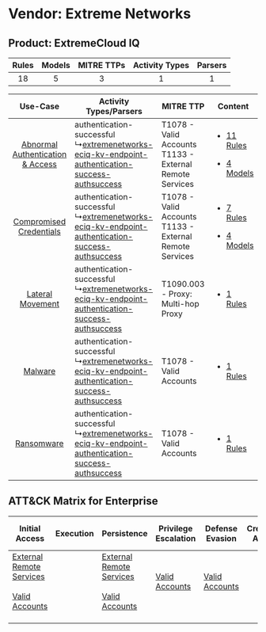 Vendor: Extreme Networks
========================
Product: ExtremeCloud IQ
------------------------
| Rules | Models | MITRE TTPs | Activity Types | Parsers |
|:-----:|:------:|:----------:|:--------------:|:-------:|
|  18   |   5    |     3      |       1        |    1    |

|    Use-Case    | Activity Types/Parsers    | MITRE TTP    | Content    |
|:----:| ---- | ---- | ---- |
| [Abnormal Authentication & Access](../../../UseCases/uc_abnormal_authentication_&_access.md) |  authentication-successful<br> ↳[extremenetworks-eciq-kv-endpoint-authentication-success-authsuccess](Ps/pC_extremenetworkseciqkvendpointauthenticationsuccessauthsuccess.md)<br> | T1078 - Valid Accounts<br>T1133 - External Remote Services<br> | [<ul><li>11 Rules</li></ul><ul><li>4 Models</li></ul>](RM/r_m_extreme_networks_extremecloud_iq_Abnormal_Authentication_&_Access.md) |
|          [Compromised Credentials](../../../UseCases/uc_compromised_credentials.md)          |  authentication-successful<br> ↳[extremenetworks-eciq-kv-endpoint-authentication-success-authsuccess](Ps/pC_extremenetworkseciqkvendpointauthenticationsuccessauthsuccess.md)<br> | T1078 - Valid Accounts<br>T1133 - External Remote Services<br> | [<ul><li>7 Rules</li></ul><ul><li>4 Models</li></ul>](RM/r_m_extreme_networks_extremecloud_iq_Compromised_Credentials.md)    |
|    [Lateral Movement](../../../UseCases/uc_lateral_movement.md)    |  authentication-successful<br> ↳[extremenetworks-eciq-kv-endpoint-authentication-success-authsuccess](Ps/pC_extremenetworkseciqkvendpointauthenticationsuccessauthsuccess.md)<br> | T1090.003 - Proxy: Multi-hop Proxy<br>    | [<ul><li>1 Rules</li></ul>](RM/r_m_extreme_networks_extremecloud_iq_Lateral_Movement.md)    |
|    [Malware](../../../UseCases/uc_malware.md)    |  authentication-successful<br> ↳[extremenetworks-eciq-kv-endpoint-authentication-success-authsuccess](Ps/pC_extremenetworkseciqkvendpointauthenticationsuccessauthsuccess.md)<br> | T1078 - Valid Accounts<br>    | [<ul><li>1 Rules</li></ul>](RM/r_m_extreme_networks_extremecloud_iq_Malware.md)    |
|    [Ransomware](../../../UseCases/uc_ransomware.md)    |  authentication-successful<br> ↳[extremenetworks-eciq-kv-endpoint-authentication-success-authsuccess](Ps/pC_extremenetworkseciqkvendpointauthenticationsuccessauthsuccess.md)<br> | T1078 - Valid Accounts<br>    | [<ul><li>1 Rules</li></ul>](RM/r_m_extreme_networks_extremecloud_iq_Ransomware.md)    |

ATT&CK Matrix for Enterprise
----------------------------
| Initial Access                                                                                                                                   | Execution | Persistence                                                                                                                                      | Privilege Escalation                                                | Defense Evasion                                                     | Credential Access | Discovery | Lateral Movement | Collection | Command and Control                                                                                                                       | Exfiltration | Impact |
| ------------------------------------------------------------------------------------------------------------------------------------------------ | --------- | ------------------------------------------------------------------------------------------------------------------------------------------------ | ------------------------------------------------------------------- | ------------------------------------------------------------------- | ----------------- | --------- | ---------------- | ---------- | ----------------------------------------------------------------------------------------------------------------------------------------- | ------------ | ------ |
| [External Remote Services](https://attack.mitre.org/techniques/T1133)<br><br>[Valid Accounts](https://attack.mitre.org/techniques/T1078)<br><br> |           | [External Remote Services](https://attack.mitre.org/techniques/T1133)<br><br>[Valid Accounts](https://attack.mitre.org/techniques/T1078)<br><br> | [Valid Accounts](https://attack.mitre.org/techniques/T1078)<br><br> | [Valid Accounts](https://attack.mitre.org/techniques/T1078)<br><br> |                   |           |                  |            | [Proxy: Multi-hop Proxy](https://attack.mitre.org/techniques/T1090/003)<br><br>[Proxy](https://attack.mitre.org/techniques/T1090)<br><br> |              |        |